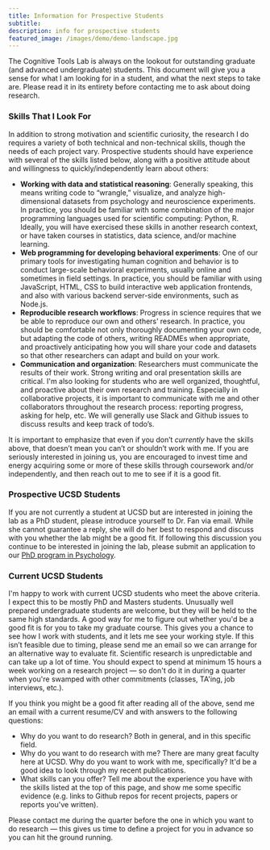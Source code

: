 ```yaml
---
title: Information for Prospective Students
subtitle: 
description: info for prospective students
featured_image: /images/demo/demo-landscape.jpg
---
```


The Cognitive Tools Lab is always on the lookout for outstanding graduate (and advanced undergraduate) students. This document will give you a sense for what I am looking for in a student, and what the next steps to take are. Please read it in its entirety before contacting me to ask about doing research.

### Skills That I Look For

In addition to strong motivation and scientific curiosity, the research I do requires a variety of both technical and non-technical skills, though the needs of each project vary. Prospective students should have experience with several of the skills listed below, along with a positive attitude about and willingness to quickly/independently learn about others:
- **Working with data and statistical reasoning**: Generally speaking, this means writing code to “wrangle,” visualize, and analyze high-dimensional datasets from psychology and neuroscience experiments. In practice, you should be familiar with some combination of the major programming languages used for scientific computing: Python, R. Ideally, you will have exercised these skills in another research context, or have taken courses in statistics, data science, and/or machine learning. 
- **Web programming for developing behavioral experiments**: One of our primary tools for investigating human cognition and behavior is to conduct large-scale behavioral experiments, usually online and sometimes in field settings. In practice, you should be familiar with using JavaScript, HTML, CSS to build interactive web application frontends, and also with various backend server-side environments, such as Node.js. 
- **Reproducible research workflows**: Progress in science requires that we be able to reproduce our own and others’ research. In practice, you should be comfortable not only thoroughly documenting your own code, but adapting the code of others, writing READMEs when appropriate, and proactively anticipating how you will share your code and datasets so that other researchers can adapt and build on your work. 
- **Communication and organization**: Researchers must communicate the results of their work. Strong writing and oral presentation skills are critical. I'm also looking for students who are well organized, thoughtful, and proactive about their own research and training. Especially in collaborative projects, it is important to communicate with me and other collaborators throughout the research process: reporting progress, asking for help, etc. We will generally use Slack and Github issues to discuss results and keep track of todo’s.

It is important to emphasize that even if you don’t *currently* have the skills above, that doesn’t mean you can’t or shouldn’t work with me. If you are seriously interested in joining us, you are encouraged to invest time and energy acquiring some or more of these skills through coursework and/or independently, and then reach out to me to see if it is a good fit.

### Prospective UCSD Students

If you are not currently a student at UCSD but are interested in joining the lab as a PhD student, please introduce yourself to Dr. Fan via email. 
While she cannot guarantee a reply, she will do her best to respond and discuss with you whether the lab might be a good fit. 
If following this discussion you continue to be interested in joining the lab, please submit an application to our [PhD program in Psychology](https://psychology.ucsd.edu/graduate-program/index.html).

### Current UCSD Students

I'm happy to work with current UCSD students who meet the above criteria. 
I expect this to be mostly PhD and Masters students. 
Unusually well prepared undergraduate students are welcome, but they will be held to the same high standards.
A good way for me to figure out whether you'd be a good fit is for you to take my graduate course. 
This gives you a chance to see how I work with students, and it lets me see your working style. 
If this isn’t feasible due to timing, please send me an email so we can arrange for an alternative way to evaluate fit.
Scientific research is unpredictable and can take up a lot of time. You should expect to spend at minimum 15 hours a week working on a research project — so don't do it in during a quarter when you're swamped with other commitments (classes, TA'ing, job interviews, etc.).

If you think you might be a good fit after reading all of the above, send me an email with a current resume/CV and with answers to the following questions:
- Why do you want to do research? Both in general, and in this specific field.
- Why do you want to do research with me? There are many great faculty here at UCSD. Why do you want to work with me, specifically? It'd be a good idea to look through my recent publications.
- What skills can you offer? Tell me about the experience you have with the skills listed at the top of this page, and show me some specific evidence (e.g. links to Github repos for recent projects, papers or reports you've written).

Please contact me during the quarter before the one in which you want to do research — this gives us time to define a project for you in advance so you can hit the ground running.


